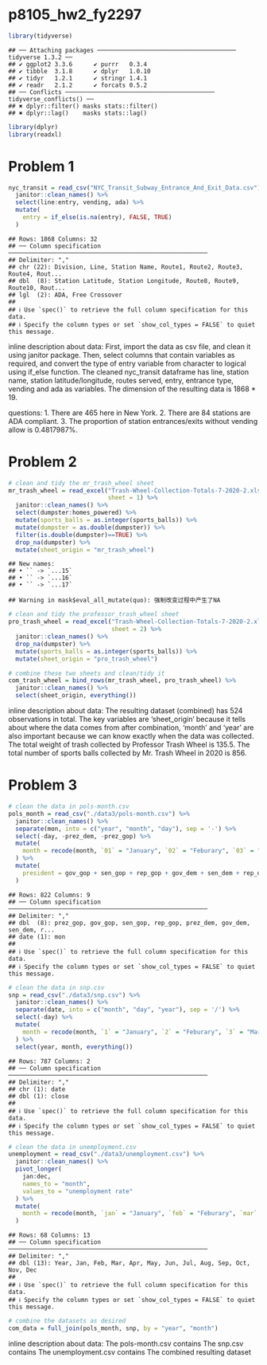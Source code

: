 p8105_hw2_fy2297
================

``` r
library(tidyverse)
```

    ## ── Attaching packages ─────────────────────────────────────── tidyverse 1.3.2 ──
    ## ✔ ggplot2 3.3.6      ✔ purrr   0.3.4 
    ## ✔ tibble  3.1.8      ✔ dplyr   1.0.10
    ## ✔ tidyr   1.2.1      ✔ stringr 1.4.1 
    ## ✔ readr   2.1.2      ✔ forcats 0.5.2 
    ## ── Conflicts ────────────────────────────────────────── tidyverse_conflicts() ──
    ## ✖ dplyr::filter() masks stats::filter()
    ## ✖ dplyr::lag()    masks stats::lag()

``` r
library(dplyr)
library(readxl)
```

# Problem 1

``` r
nyc_transit = read_csv("NYC_Transit_Subway_Entrance_And_Exit_Data.csv") %>% 
  janitor::clean_names() %>% 
  select(line:entry, vending, ada) %>% 
  mutate(
    entry = if_else(is.na(entry), FALSE, TRUE)
  )
```

    ## Rows: 1868 Columns: 32
    ## ── Column specification ────────────────────────────────────────────────────────
    ## Delimiter: ","
    ## chr (22): Division, Line, Station Name, Route1, Route2, Route3, Route4, Rout...
    ## dbl  (8): Station Latitude, Station Longitude, Route8, Route9, Route10, Rout...
    ## lgl  (2): ADA, Free Crossover
    ## 
    ## ℹ Use `spec()` to retrieve the full column specification for this data.
    ## ℹ Specify the column types or set `show_col_types = FALSE` to quiet this message.

inline description about data: First, import the data as csv file, and
clean it using janitor package. Then, select columns that contain
variables as required, and convert the type of entry variable from
character to logical using if_else function. The cleaned nyc_transit
dataframe has line, station name, station latitude/longitude, routes
served, entry, entrance type, vending and ada as variables. The
dimension of the resulting data is 1868 \* 19.

questions: 1. There are 465 here in New York. 2. There are 84 stations
are ADA compliant. 3. The proportion of station entrances/exits without
vending allow is 0.4817987%.

# Problem 2

``` r
# clean and tidy the mr_trash_wheel sheet
mr_trash_wheel = read_excel("Trash-Wheel-Collection-Totals-7-2020-2.xlsx", 
                            sheet = 1) %>% 
  janitor::clean_names() %>% 
  select(dumpster:homes_powered) %>% 
  mutate(sports_balls = as.integer(sports_balls)) %>% 
  mutate(dumpster = as.double(dumpster)) %>% 
  filter(is.double(dumpster)==TRUE) %>% 
  drop_na(dumpster) %>% 
  mutate(sheet_origin = "mr_trash_wheel")
```

    ## New names:
    ## • `` -> `...15`
    ## • `` -> `...16`
    ## • `` -> `...17`

    ## Warning in mask$eval_all_mutate(quo): 强制改变过程中产生了NA

``` r
# clean and tidy the professor_trash_wheel sheet
pro_trash_wheel = read_excel("Trash-Wheel-Collection-Totals-7-2020-2.xlsx",
                             sheet = 2) %>% 
  janitor::clean_names() %>% 
  drop_na(dumpster) %>% 
  mutate(sports_balls = as.integer(sports_balls)) %>% 
  mutate(sheet_origin = "pro_trash_wheel")

# combine these two sheets and clean/tidy it
com_trash_wheel = bind_rows(mr_trash_wheel, pro_trash_wheel) %>% 
  janitor::clean_names() %>% 
  select(sheet_origin, everything())
```

inline description about data: The resulting dataset (combined) has 524
observations in total. The key variables are ‘sheet_origin’ because it
tells about where the data comes from after combination, ‘month’ and
‘year’ are also important because we can know exactly when the data was
collected. The total weight of trash collected by Professor Trash Wheel
is 135.5. The total number of sports balls collected by Mr. Trash Wheel
in 2020 is 856.

# Problem 3

``` r
# clean the data in pols-month.csv
pols_month = read_csv("./data3/pols-month.csv") %>% 
  janitor::clean_names() %>% 
  separate(mon, into = c("year", "month", "day"), sep = '-') %>% 
  select(-day, -prez_dem, -prez_gop) %>% 
  mutate(
    month = recode(month, `01` = "January", `02` = "Feburary", `03` = "March", `04` = "April", `05` = "May", `06` = "June", `07` = "July", `08` = "August", `09` = "September", `10` = "October", `11` = "November", `12` = "December")
  ) %>% 
  mutate(
    president = gov_gop + sen_gop + rep_gop + gov_dem + sen_dem + rep_dem
  )
```

    ## Rows: 822 Columns: 9
    ## ── Column specification ────────────────────────────────────────────────────────
    ## Delimiter: ","
    ## dbl  (8): prez_gop, gov_gop, sen_gop, rep_gop, prez_dem, gov_dem, sen_dem, r...
    ## date (1): mon
    ## 
    ## ℹ Use `spec()` to retrieve the full column specification for this data.
    ## ℹ Specify the column types or set `show_col_types = FALSE` to quiet this message.

``` r
# clean the data in snp.csv
snp = read_csv("./data3/snp.csv") %>% 
  janitor::clean_names() %>% 
  separate(date, into = c("month", "day", "year"), sep = '/') %>% 
  select(-day) %>%
  mutate(
    month = recode(month, `1` = "January", `2` = "Feburary", `3` = "March", `4` = "April", `5` = "May", `6` = "June", `7` = "July", `8` = "August", `9` = "September", `10` = "October", `11` = "November", `12` = "December")
  ) %>% 
  select(year, month, everything()) 
```

    ## Rows: 787 Columns: 2
    ## ── Column specification ────────────────────────────────────────────────────────
    ## Delimiter: ","
    ## chr (1): date
    ## dbl (1): close
    ## 
    ## ℹ Use `spec()` to retrieve the full column specification for this data.
    ## ℹ Specify the column types or set `show_col_types = FALSE` to quiet this message.

``` r
# clean the data in unemployment.csv
unemployment = read_csv("./data3/unemployment.csv") %>% 
  janitor::clean_names() %>% 
  pivot_longer(
    jan:dec,
    names_to = "month",
    values_to = "unemployment rate"
  ) %>% 
  mutate(
    month = recode(month, `jan` = "January", `feb` = "Feburary", `mar` = "March", `apr` = "April", `may` = "May", `jun` = "June", `jul` = "July", `aug` = "August", `sep` = "September", `oct` = "October", `nov` = "November", `dec` = "December")
  ) 
```

    ## Rows: 68 Columns: 13
    ## ── Column specification ────────────────────────────────────────────────────────
    ## Delimiter: ","
    ## dbl (13): Year, Jan, Feb, Mar, Apr, May, Jun, Jul, Aug, Sep, Oct, Nov, Dec
    ## 
    ## ℹ Use `spec()` to retrieve the full column specification for this data.
    ## ℹ Specify the column types or set `show_col_types = FALSE` to quiet this message.

``` r
# combine the datasets as desired
com_data = full_join(pols_month, snp, by = "year", "month")
```

inline description about data: The pols-month.csv contains The snp.csv
contains The unemployment.csv contains The combined resulting dataset
